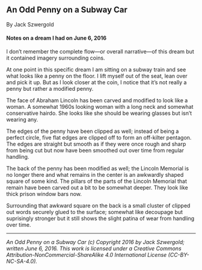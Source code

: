 ## An Odd Penny on a Subway Car

By Jack Szwergold

#### Notes on a dream I had on June 6, 2016

I don’t remember the complete flow—or overall narrative—of this dream but it contained imagery surrounding coins.

At one point in this specific dream I am sitting on a subway train and see what looks like a penny on the floor. I lift myself out of the seat, lean over and pick it up. But as I look closer at the coin, I notice that it’s not really a penny but rather a modified penny.

The face of Abraham Lincoln has been carved and modified to look like a woman. A somewhat 1960s looking woman with a long neck and somewhat conservative hairdo. She looks like she should be wearing glasses but isn’t wearing any.

The edges of the penny have been clipped as well; instead of being a perfect circle, five flat edges are clipped off to form an off-kilter pentagon. The edges are straight but smooth as if they were once rough and sharp from being cut but now have been smoothed out over time from regular handling.

The back of the penny has been modified as well; the Lincoln Memorial is no longer there and what remains in the center is an awkwardly shaped square of some kind. The pillars of the parts of the Lincoln Memorial that remain have been carved out a bit to be somewhat deeper. They look like thick prison window bars now.

Surrounding that awkward square on the back is a small cluster of clipped out words securely glued to the surface; somewhat like decoupage but suprisingly stronger but it still shows the slight patina of wear from handling over time.

***

*An Odd Penny on a Subway Car (c) Copyright 2016 by Jack Szwergold; written June 6, 2016. This work is licensed under a Creative Commons Attribution-NonCommercial-ShareAlike 4.0 International License (CC-BY-NC-SA-4.0).*